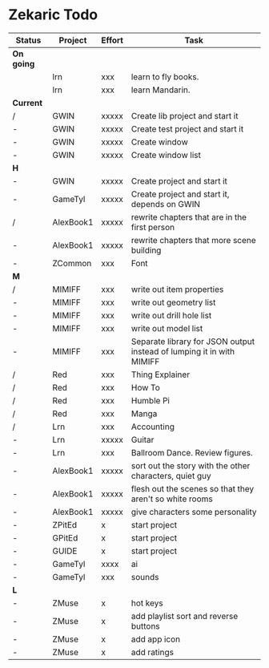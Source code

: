# Zekaric Todo

| Status        | Project   | Effort    | Task  |
| ---           | ---       | ---       | ---   |
| **On going**  |           |           | |
|               | lrn       | xxx       | learn to fly books. |
|               | lrn       | xxx       | learn Mandarin. |
| **Current**   |           |           | |
| /             | GWIN      | xxxxx     | Create lib project and start it |
| -             | GWIN      | xxxxx     | Create test project and start it |
| -             | GWIN      | xxxxx     | Create window |
| -             | GWIN      | xxxxx     | Create window list |
| **H**         |           |           | |
| -             | GWIN      | xxxxx     | Create project and start it |
| -             | GameTyl   | xxxxx     | Create project and start it, depends on GWIN |
| /             | AlexBook1 | xxxxx     | rewrite chapters that are in the first person |
| -             | AlexBook1 | xxxxx     | rewrite chapters that more scene building |
| -             | ZCommon   | xxx       | Font |
| **M**         |           |           | |
| /             | MIMIFF    | xxx       | write out item properties |
| -             | MIMIFF    | xxx       | write out geometry list |
| -             | MIMIFF    | xxx       | write out drill hole list |
| -             | MIMIFF    | xxx       | write out model list |
| -             | MIMIFF    | xxx       | Separate library for JSON output instead of lumping it in with MIMIFF |
| /             | Red       | xxx       | Thing Explainer |
| /             | Red       | xxx       | How To |
| /             | Red       | xxx       | Humble Pi |
| /             | Red       | xxx       | Manga |
| /             | Lrn       | xxx       | Accounting |
| -             | Lrn       | xxxxx     | Guitar |
| -             | Lrn       | xxx       | Ballroom Dance.  Review figures. |
| -             | AlexBook1 | xxxxx     | sort out the story with the other characters, quiet guy |
| -             | AlexBook1 | xxxxx     | flesh out the scenes so that they aren't so white rooms |
| -             | AlexBook1 | xxxxx     | give characters some personality |
| -             | ZPitEd    | x         | start project |
| -             | GPitEd    | x         | start project |
| -             | GUIDE     | x         | start project |
| -             | GameTyl   | xxxx      | ai |
| -             | GameTyl   | xxx       | sounds |
| **L**         |           |           | |
| -             | ZMuse     | x         | hot keys |
| -             | ZMuse     | x         | add playlist sort and reverse buttons |
| -             | ZMuse     | x         | add app icon |
| -             | ZMuse     | x         | add ratings |
